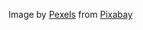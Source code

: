 Image by <a href="https://pixabay.com/users/pexels-2286921/?utm_source=link-attribution&utm_medium=referral&utm_campaign=image&utm_content=1839737">Pexels</a> from <a href="https://pixabay.com//?utm_source=link-attribution&utm_medium=referral&utm_campaign=image&utm_content=1839737">Pixabay</a>